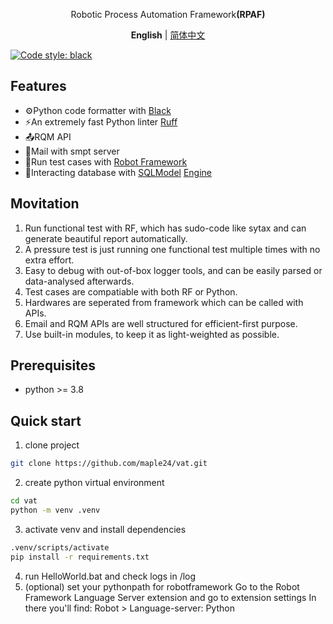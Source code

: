 <p align='center'>
Robotic Process Automation Framework<b>(RPAF)</b><br>
</p>

<p align='center'>
<b>English</b> | <a href="README.zh-cn.md">简体中文</a>
</p>

[![Code style: black](https://img.shields.io/badge/code%20style-black-000000.svg)](https://github.com/psf/black)

## Features
- ⚙️Python code formatter with [Black](https://black.readthedocs.io/en/stable/)
- ⚡️An extremely fast Python linter [Ruff](https://beta.ruff.rs/docs/)
- 📤RQM API
- 📧Mail with smpt server
- 🤖Run test cases with [Robot Framework](https://robotframework.org/)
- 🤝Interacting database with [SQLModel](https://sqlmodel.tiangolo.com/) [Engine](https://docs.sqlalchemy.org/en/20/core/engines.html#mysql)

## Movitation
1. Run functional test with RF, which has sudo-code like sytax and can generate beautiful report automatically.
2. A pressure test is just running one functional test multiple times with no extra effort.
3. Easy to debug with out-of-box logger tools, and can be easily parsed or data-analysed afterwards.
4. Test cases are compatiable with both RF or Python.
5. Hardwares are seperated from framework which can be called with APIs.
6. Email and RQM APIs are well structured for efficient-first purpose.
7. Use built-in modules, to keep it as light-weighted as possible.

## Prerequisites
- python >= 3.8

## Quick start
1. clone project
```sh
git clone https://github.com/maple24/vat.git
```
2. create python virtual environment
```sh
cd vat
python -m venv .venv
```
3. activate venv and install dependencies
```sh
.venv/scripts/activate
pip install -r requirements.txt
```
4. run HelloWorld.bat and check logs in /log
5. (optional) set your pythonpath for robotframework
Go to the Robot Framework Language Server extension and go to extension settings
In there you'll find: Robot > Language-server: Python